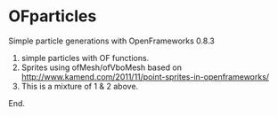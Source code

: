 OFparticles
===========
Simple particle generations with OpenFrameworks 0.8.3
1. simple particles with OF functions.
2. Sprites using ofMesh/ofVboMesh based on http://www.kamend.com/2011/11/point-sprites-in-openframeworks/
3. This is a mixture of 1 & 2 above.

End.
